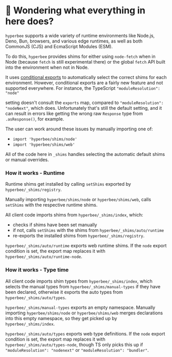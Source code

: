 # 👋 Wondering what everything in here does?

`hyperbee` supports a wide variety of runtime environments like Node.js, Deno, Bun, browsers, and various
edge runtimes, as well as both CommonJS (CJS) and EcmaScript Modules (ESM).

To do this, `hyperbee` provides shims for either using `node-fetch` when in Node (because `fetch` is still experimental there) or the global `fetch` API built into the environment when not in Node.

It uses [conditional exports](https://nodejs.org/api/packages.html#conditional-exports) to
automatically select the correct shims for each environment. However, conditional exports are a fairly new
feature and not supported everywhere. For instance, the TypeScript `"moduleResolution": "node"`

setting doesn't consult the `exports` map, compared to `"moduleResolution": "nodeNext"`, which does.
Unfortunately that's still the default setting, and it can result in errors like
getting the wrong raw `Response` type from `.asResponse()`, for example.

The user can work around these issues by manually importing one of:

- `import 'hyperbee/shims/node'`
- `import 'hyperbee/shims/web'`

All of the code here in `_shims` handles selecting the automatic default shims or manual overrides.

### How it works - Runtime

Runtime shims get installed by calling `setShims` exported by `hyperbee/_shims/registry`.

Manually importing `hyperbee/shims/node` or `hyperbee/shims/web`, calls `setShims` with the respective runtime shims.

All client code imports shims from `hyperbee/_shims/index`, which:

- checks if shims have been set manually
- if not, calls `setShims` with the shims from `hyperbee/_shims/auto/runtime`
- re-exports the installed shims from `hyperbee/_shims/registry`.

`hyperbee/_shims/auto/runtime` exports web runtime shims.
If the `node` export condition is set, the export map replaces it with `hyperbee/_shims/auto/runtime-node`.

### How it works - Type time

All client code imports shim types from `hyperbee/_shims/index`, which selects the manual types from `hyperbee/_shims/manual-types` if they have been declared, otherwise it exports the auto types from `hyperbee/_shims/auto/types`.

`hyperbee/_shims/manual-types` exports an empty namespace.
Manually importing `hyperbee/shims/node` or `hyperbee/shims/web` merges declarations into this empty namespace, so they get picked up by `hyperbee/_shims/index`.

`hyperbee/_shims/auto/types` exports web type definitions.
If the `node` export condition is set, the export map replaces it with `hyperbee/_shims/auto/types-node`, though TS only picks this up if `"moduleResolution": "nodenext"` or `"moduleResolution": "bundler"`.
